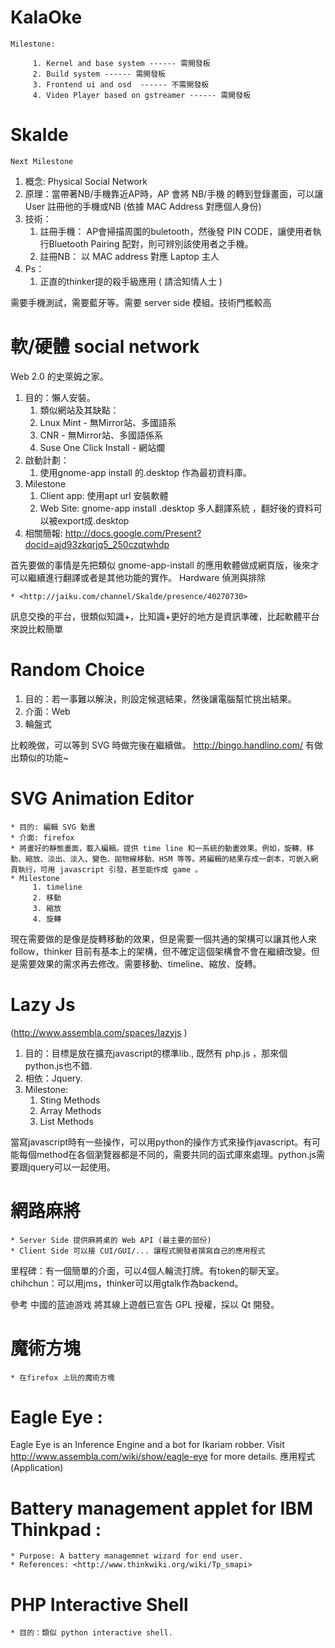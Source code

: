 

# KalaOke


    Milestone:

         1. Kernel and base system ------ 需開發板
         2. Build system ------ 需開發板
         3. Frontend ui and osd  ------ 不需開發板
         4. Video Player based on gstreamer ------ 需開發板

# Skalde


    Next Milestone

   1. 概念: Physical Social Network
   2. 原理：當帶著NB/手機靠近AP時，AP 會將 NB/手機 的轉到登錄畫面，可以讓 User 註冊他的手機或NB (依據 MAC Address 對應個人身份)
   3. 技術：
         1. 註冊手機： AP會掃描周圍的buletooth，然後發 PIN CODE，讓使用者執行Bluetooth Pairing 配對，則可辨別該使用者之手機。
         2. 註冊NB： 以 MAC address 對應 Laptop 主人 
   4. Ps：
         1. 正直的thinker提的殺手級應用 (  請洽知情人士 )

需要手機測試，需要藍牙等。需要 server side 模組。技術門檻較高

# 軟/硬體 social network

Web 2.0 的史萊姆之家。

   1. 目的：懶人安裝。
         1. 類似網站及其缺點：
         2. Lnux Mint - 無Mirror站、多國語系
         3. CNR - 無Mirror站、多國語係系
         4. Suse One Click Install - 網站爛
   2. 啟動計劃：
         1. 使用gnome-app install 的.desktop 作為最初資料庫。 
   3. Milestone
         1. Client app: 使用apt url 安裝軟體
         2. Web Site: gnome-app install .desktop 多人翻譯系統 ，翻好後的資料可以被export成.desktop
   4. 相關簡報: <http://docs.google.com/Present?docid=ajd93zkqrjq5_250czqtwhdp>  

首先要做的事情是先把類似 gnome-app-install 的應用軟體做成網頁版，後來才可以繼續進行翻譯或者是其他功能的實作。
Hardware 偵測與排除

    * <http://jaiku.com/channel/Skalde/presence/40270730>   

訊息交換的平台，很類似知識+，比知識+更好的地方是資訊準確，比起軟體平台來說比較簡單

# Random Choice


   1. 目的：若一事難以解決，則設定候選結果，然後讓電腦幫忙挑出結果。
   2. 介面：Web
   3.  輪盤式

比較晚做，可以等到 SVG 時做完後在繼續做。
<http://bingo.handlino.com/>   有做出類似的功能~

# SVG Animation Editor


    * 目的: 編輯 SVG 動晝
    * 介面: firefox
    * 將畫好的靜態畫面，載入編輯。提供 time line 和一系統的動畫效果。例如，旋轉、移動、縮放、淡出、淡入、變色、拋物線移動、HSM 等等。將編輯的結果存成一劇本，可嵌入網頁執行，可用 javascript 引發，甚至能作成 game 。
    * Milestone
         1. timeline
         2. 移動
         3. 縮放
         4. 旋轉

現在需要做的是像是旋轉移動的效果，但是需要一個共通的架構可以讓其他人來 follow，thinker 目前有基本上的架構，但不確定這個架構會不會在繼續改變。但是需要效果的需求再去修改。需要移動、timeline、縮放、旋轉。
# Lazy Js


(<http://www.assembla.com/spaces/lazyjs>   )

   1. 目的：目標是放在擴充javascript的標準lib., 既然有 php.js ，那來個python.js也不錯.
   2. 相依：Jquery.
   3. Milestone:
         1. Sting Methods
         2. Array Methods
         3. List Methods  

當寫javascript時有一些操作，可以用python的操作方式來操作javascript。有可能每個method在各個瀏覽器都是不同的，需要共同的函式庫來處理。python.js需要跟jquery可以一起使用。

# 網路麻將


    * Server Side 提供麻將桌的 Web API (最主要的部份)
    * Client Side 可以接 CUI/GUI/... 讓程式開發者撰寫自己的應用程式 

里程碑：有一個簡單的介面，可以4個人輪流打牌。有token的聊天室。chihchun：可以用jms，thinker可以用gtalk作為backend。

參考
中國的蓝迪游戏 將其線上遊戲已宣告 GPL 授權，採以 Qt 開發。


# 魔術方塊


    * 在firefox 上玩的魔術方塊

# Eagle Eye :

Eagle Eye is an Inference Engine and a bot for Ikariam robber. Visit <http://www.assembla.com/wiki/show/eagle-eye>   for more details.
應用程式 (Application)

# Battery management applet for IBM Thinkpad :


    * Purpose: A battery managemnet wizard for end user.
    * References: <http://www.thinkwiki.org/wiki/Tp_smapi>  


# PHP Interactive Shell


    * 目的：類似 python interactive shell.